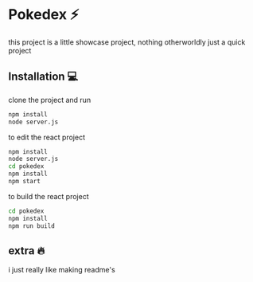 # Pokedex :zap:

this project is a little showcase project, nothing otherworldly just a quick project

## Installation :computer:
clone the project and run

```cmd
npm install
node server.js
```
to edit the react project
```cmd
npm install
node server.js
cd pokedex
npm install
npm start
```

to build the react project
```cmd
cd pokedex
npm install
npm run build
```
## extra :fire:

i just really like making readme's
